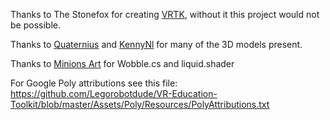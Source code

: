 Thanks to The Stonefox for creating [VRTK](https://github.com/thestonefox/VRTK), without it this project would not be possible. 

Thanks to [Quaternius](http://quaternius.com/) and [KennyNl](http://kenney.nl/) for many of the 3D models present.

Thanks to [Minions Art](https://www.patreon.com/posts/quick-game-art-18245226) for Wobble.cs and liquid.shader

For Google Poly attributions see this file: https://github.com/Legorobotdude/VR-Education-Toolkit/blob/master/Assets/Poly/Resources/PolyAttributions.txt
